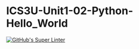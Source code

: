 # ICS3U-Unit1-02-Python-Hello_World

[![GitHub's Super Linter](https://github.com/dbcalitis/ICS3U-Unit1-02-Python-Hello_World/workflows/GitHub's%20Super%20Linter/badge.svg)](https://github.com/dbcalitis/ICS3U-Unit1-02-Python-Hello_World/actions)
